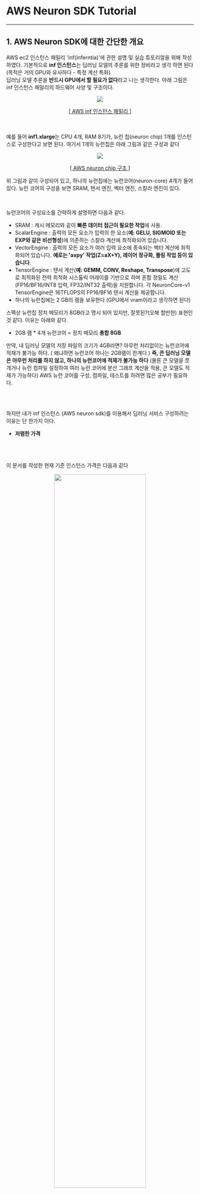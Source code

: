 # AWS Neuron SDK Tutorial

----------------
## 1. AWS Neuron SDK에 대한 간단한 개요


AWS ec2 인스턴스 패밀리 'inf(inferntia)'에 관한 설명 및 실습 튜토리얼을 위해 작성하였다. 기본적으로 **inf 인스턴스**는 딥러닝 모델의 추론를 위한 장비라고 생각 하면 된다 (목적은 거의 GPU와 유사하다 - 특정 계산 특화)  
딥러닝 모델 추론을 **반드시 GPU에서 할 필요가 없다**라고 나는 생각한다. 아래 그림은 inf 인스턴스 패밀리의 하드웨어 사양 및 구조이다.

<p align="center">
  <img src="ETC/image/inf_ec2_family.png">
</p>
<p align="center"><a href="https://awsdocs-neuron.readthedocs-hosted.com/en/latest/general/arch/neuron-hardware/inf1-arch.html#aws-inf1-arch"> [ AWS inf 인스턴스 패밀리 ] </a> </p>

<br><br>
예를 들어 **inf1.xlarge**는 CPU 4개, RAM 8기가, 뉴런 칩(neuron chip) 1개를 인스턴스로 구성한다고 보면 된다.
여기서 1개의 뉴런칩은 아래 그림과 같은 구성과 같다
<p align="center">
  <img src="ETC/image/neuron-chip.png">
</p>
<p align="center"><a href="https://awsdocs-neuron.readthedocs-hosted.com/en/latest/general/arch/neuron-hardware/inferentia.html#inferentia-arch"> [ AWS neuron chip 구조 ] </a> </p>

위 그림과 같이 구성되어 있고, 하나의 뉴런칩에는 뉴런코어(neuron-core) 4개가 들어 있다.
뉴런 코어의 구성을 보면 SRAM, 텐서 엔진, 벡터 엔진, 스칼라 엔진이 있다.  


<br>

뉴런코어의 구성요소를 간략하게 설명하면 다음과 같다.
 - SRAM : 캐시 메모리와 같이 **빠른 데이터 접근이 필요한 작업**에 사용.
 - ScalarEngine : 출력의 모든 요소가 입력의 한 요소(**예: GELU, SIGMOID 또는 EXP와 같은 비선형성**)에 의존하는 스칼라 계산에 최적화되어 있습니다.
 - VectorEngine :  출력의 모든 요소가 여러 입력 요소에 종속되는 벡터 계산에 최적화되어 있습니다. **예로는 'axpy' 작업(Z=aX+Y), 레이어 정규화, 풀링 작업 등이 있습니다**.
 - TensorEngine : 텐서 계산(**예: GEMM, CONV, Reshape, Transpose**)에 고도로 최적화된 전력 최적화 시스톨릭 어레이를 기반으로 하며 혼합 정밀도 계산(FP16/BF16/INT8 입력, FP32/INT32 출력)을 지원합니다. 각 NeuronCore-v1 TensorEngine은 16TFLOPS의 FP16/BF16 텐서 계산을 제공합니다.
- 하나의 뉴런칩에는 2 GB의 램을 보유한다 (GPU에서 vram이라고 생각하면 된다)  
 

스펙상 뉴런칩 장치 메모리가 8GB라고 명시 되어 있지만, 잘못된?(오해 할만한) 표현인것 같다. 이유는 아래와 같다.
- 2GB 램 * 4개 뉴런코어 = 장치 메모리 **총합 8GB**  


만약, 내 딥러닝 모델의 저장 파일의 크기가 4GB라면? 아무런 처리없이는 뉴런코어에 적재가 불가능 하다. ( 왜냐하면 뉴런코어 하나는 2GB램이 한계다 )
**즉, 큰 딥러닝 모델은 아무런 처리를 하지 않고, 하나의 뉴런코어에 적재가 불가능 하다** (물론 큰 모델을 쪼개거나 뉴런 컴파일 설정하여 여러 뉴런 코어에 분산 그래프 계산을 적용, 큰 모델도 적재가 가능하다) AWS 뉴런 코어를 구성, 컴파일, 테스트를 하려면 많은 공부가 필요하다.  

<br><br>

하지만 내가 inf 인스턴스 (AWS neuron sdk)를 이용해서 딥러닝 서비스 구성하려는 이유는 단 한가지 이다.
- **저렴한 가격**  

<br><br><br>
이 문서를 작성한 현재 기준 인스턴스 가격은 다음과 같다

<p align="center">
  <img src="ETC/image/%EC%84%9C%EC%9A%B8g4dn%EA%B0%80%EA%B2%A9.png" width="70%" height="70%">
  <img src="ETC/image/%EC%84%9C%EC%9A%B8inf1%EA%B0%80%EA%B2%A9.png" width="70%" height="70%">
</p>
<p align="center"> [ AWS 서울리젼 인스턴스 가격표, 2023.03.28 - 기준] </p>

|인스턴스 타입|시간당 요금|한달 유지 요금|
|------|---|---|
|g4dn.xlarge|839.01원|604087.2원|
|inf1.xlarge|364.39원|262360.8원|
(현재)환율 1달러 = 1296.77원  

한달동안 딥러닝 모델을 서비스 한다면, GPU기반으로 서비스 했을때는 최소 **60만원**, 뉴런 코어로 했을때는 최소 **26만원**이 소요된다.
그런데 뉴런 칩에는 뉴런코어 4개가 탑재 되는데, inf.xlarge 인스턴스를 사용하면 GPU 4개를 사용하는 효과라고 나는 생각한다. 뉴런 코어 4개에 각기 다른 모델을 적재하여 서비스를 할 수 있다. 저렴해진 가격 덕분에, 구성할 수 있는 시스템에 대해 많은 선택지가 열리게 된다. 

<br>

물론 하나의 GPU(뉴런코어)에도 VRAM(SRAM)이 허락하는한, 여러 딥러닝 모델을 적재할 수 있다. 하나의 GPU에 A,B,C,D모델이 적제 되어 있다고 가정해보자. 물론 구성&환경에 따라 다르겠지만 이런 환경에서 나는 2가지 문제가 있다고 본다.  

1. 서비스(모델 또는 소스코드) 관리가 어렵다
2. 서비스에서 특정 모델 과부하시 다른 모델에도 영향을 준다. 또한 특정 모델을 스케일링 할 수 없다 (통째로 스케일링 된다) 

<br>  

1번은 그냥 통상적으로 생각하는 **통합관리 어려움**이라고 생각 하면 된다.
2번에 문제에 대한 **예시는 아래과 같다.**  
특정 시간 A라는 모델이 과부하가 걸렸다고 가정해보자. A모델 서비스 때문에 다른 B,C,D 모델 서비스도 불안정하게 된다(추론 속도, 에러 등). 또한 이러한 환경구성을 스케일링 하려면 번거롭게 소스코드를 분리하거나, 통째로 복사하여 장비를 추가해야된다. 나는 이러한 문제점들을 해결하기 위해 inf1 인스턴스를 활용하여 MSA(MicroService Architecture)를 구성하였다.  

물론 뉴런 코어 하나가 g4dn의 T4(GPU)만큼 비록 성능을 보여주지 않지만, 클라우드로 서비스를 운영할 때 **유지비**를 생각해 본다면 합리적인 선택이 아닐까 생각한다. 나는 **클라우드를 이용하여 딥러닝 서비스 하는 회사**라면 '반드시 이 기술을 써야한다' 라고 생각한다.


참조
- https://aws.amazon.com/ko/machine-learning/neuron/
- https://awsdocs-neuron.readthedocs-hosted.com/en/latest/


-------------------------
## 2. AWS Neuron SDK 설치 및 설정

### 준비 사항 : AWS 계정


- AWS 뉴런 SDK를 사용하기 위해 환경 설정부터 진행하도록 하겠다. 먼저 다음과 같이 콘솔 검색에 'ec2'를 치고 ec2서비스에 접속한다. **(오른쪽 상단에 AWS지역은 '오하이오'로 하자. 다른 지역보다 싸다)**

![Alt text](ETC/image/ec2%EC%84%A4%EC%A0%951.png)

<br><br><br>  

### 1) ssh 키 생성  
인스턴스를 생성하고 ssh 접속하기 위해서는 리전별 키를 생성 해줘야 한다. 절차는 다음과 같다
좌측 하단의 메뉴에서 '네트워크 및 보안' > '키 페어' 메뉴를 누르고, 우측 상단의 주황색으로 표시된 **키 페어 생성**을 클릭한다  


![Alt text](ETC/image/ssh%ED%82%A4%EC%83%9D%EC%84%B11.png)
<br><br><br>

다음과 같이 생성 창이 뜨고, 키페어 이름만 적고 **키페어 생성**을 누른다.   
![Alt text](ETC/image/ssh%ED%82%A4%EC%83%9D%EC%84%B12.png)
<br><br><br>  

생성을 누르면 키페어이름.pem 이라는 파일을 로컬 컴퓨터에 다운 받는다.  
키페어 생성이 완료되고, 키가 등록된 모습은 다음과 같다
![Alt text](ETC/image/ssh%ED%82%A4%EC%83%9D%EC%84%B14.png)
<br><br><br>  <br><br><br>  

### 2) AWS EC2 인스턴스 생성

먼저, 실험 하고 싶은 환경에 인스턴스를 생성 한다.

[inf ( AWS neuron ) 인스턴스 생성하는 법](env_file/env_inf1/README.md)


[GPU 인스턴스 생성하는 법](env_file/env_g4dn/README.md)
<br><br><br>  

ec2 인스턴스가 생성 되었다면, Public IP로 접속 할 수 있다.  (아래 그림에서는 52.14.167.251)

![Alt text](ETC/image/ec2%EC%A0%95%EB%B3%B4.png)


<br><br><br>  

ssh 접속은, 생성한 키파일을 이용해서 접속하며, shell 명령어는 다음과 같다

```
ssh -i 키파일경로 접속유저@공인아이피주소
```

``` 
 ## 예시 그림 기준

 ssh -i "test.pem" ubuntu@52.14.167.251

 ## 또는

 ssh -i "test.pem" ubuntu@ec2-52-14-167-251.us-east-2.compute.amazonaws.com
```

![Alt text](ETC/image/ssh%EC%A0%91%EC%86%8D1.png)

<br><br><br>  <br><br><br>  
### 3)  AWS neuron sdk 및 GPU 환경 설정

ec2에 ssh로 접속 하였으면, 실험하고자 하는 인스턴스 종류 따라 다음과 같이 장비 드라이버, python 등을 설치 할 수 있다. 
<br><br><br>  
- inf ( AWS neuron ) 환경 셋팅 
```
git clone https://github.com/kwon-jaehong/aws-neuron-sdk.git
cd ./aws-neuron-sdk
sudo su
source ./env_file/env_inf1/setup.sh
```

<br><br>
- GPU 인스턴스 환경 셋팅
```
git clone https://github.com/kwon-jaehong/aws-neuron-sdk.git
cd ./aws-neuron-sdk
sudo su
source ./env_file/env_g4dn/setup.sh
```

참고:
aws neuron 설치파일 공식 문서

-------------------------------
## 3.  AWS Neuron SDK Tutorial

GPU 환경에서 실험은, 각자 알아서 진행하고 지금부터는 AWS neuron SDK 관련만 진행 한다   


<br><br><br>  

**(선택 사항) 왠만하면 python venv를 생성해서 패키지를 설치하는 것이 심신에 좋을것이다**
```
## 가상환경 생성
python -m venv ./env

## python 가상환경 활성화
source ./env/bin/activate
```

<br><br><br>  

먼저, AWS Neuron SDK를 사용하기 위해 필요한 파이썬 패키지를 설치한다  
```
## aws pip 레포 설정
pip config set global.extra-index-url "https://pip.repos.neuron.amazonaws.com"
## aws neuron, 컴파일러 패키지 설치
pip install "torch-neuron==1.12.1.2.5.8.0" "neuron-cc[tensorflow]" "protobuf==3.20.1" torchvision GoogleDriveDownloader "transformers==4.21.3"
```
<br><br><br>  



**그런 다음 "pytorch_example" 폴더 예제들의 코드 정독 및 실행**
<br><br><br>  


(참고) 뉴런 장비 모니터링 명령어는 다음과 같다.
```
export PATH=/opt/aws/neuron/bin:$PATH
neuron-top
```
![Alt text](ETC/image/neuron-top.png)

<br><br><br>  




## 실험 결과 (**CPU** Vs **GPU Vs** **AWS Neuron** 처리속도)
- **참고로 AWS neuron core 1개만 사용 하였을때 나온 결과이다.**
<br><br>  

|simple_CNN - 모델 파라메터 수 (3백만)|||
|------|---|---|
|**추론 장비**|**추론에 걸리는 시간(1장)**|**1초 처리량**|
|CPU|0.00074초|1337장|
|**AWS neuron**|0.0004초|2310장|
|GPU|0.0006초|1658장|

<br>

|resnet-50 - 모델 파라메터 수 (2천5백만)|||
|------|---|---|
|**추론 장비**|**추론에 걸리는 시간(1장)**|**1초 처리량**|
|CPU|0.069초|14장|
|**AWS neuron**|0.00333초|300장|
|GPU|0.01095초|91장|

<br> 

|bert - 모델 파라메터 수 (1억8백만)|||
|------|---|---|
|**추론 장비**|**추론에 걸리는 시간**|**1초 처리량**|
|CPU|0.069초|14 시퀀스|
|**AWS neuron**|0.00826초|121  시퀀스|
|GPU|0.01494초|67  시퀀스|

<br> 

|craft - 모델 파라메터 수 |||
|------|---|---|
|**추론 장비**|**추론에 걸리는 시간(1장)**|**1초 처리량**|
|CPU|1.1364초|0.87장|
|**AWS neuron**|0.0848초|11장|
|GPU|0.10480초|9.5장|

<br> <br> <br> 



## **< 중요!! > 반드시 실험이 끝나면 인스턴스를 종료 시킨다** 

![Alt text](ETC/image/ec2%EC%9D%B8%EC%8A%A4%ED%84%B4%EC%8A%A4%EC%A2%85%EB%A3%8C.png)

<br> <br> <br> 

참고:  

- [ AWS 뉴런 example github ](https://github.com/aws-neuron/aws-neuron-samples/tree/master/torch-neuron/inference)
- [ AWS 뉴런 공식 문서 ](https://awsdocs-neuron.readthedocs-hosted.com/en/latest/)






